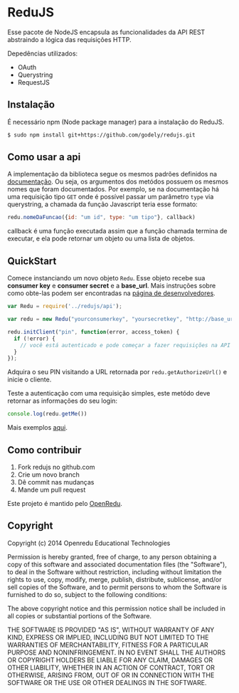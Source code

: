 # ReduJS

Esse pacote de NodeJS encapsula as funcionalidades da API REST abstraindo a lógica das requisições HTTP.

Depedências utilizados:

- OAuth
- Querystring
- RequestJS

## Instalação

É necessário npm (Node package manager) para a instalação do ReduJS.

```sh
$ sudo npm install git+https://github.com/godely/redujs.git
```

## Como usar a api

A implementação da biblioteca segue os mesmos padrões definidos na [documentação](http://developers.redu.com.br). Ou seja, os argumentos dos metódos possuem os mesmos nomes que foram documentados.
Por exemplo, se na documentação há uma requisição tipo ``GET`` onde é possível passar um parâmetro ``type`` via querystring, a chamada da função Javascript teria esse formato:

```javascript
redu.nomeDaFuncao({id: "um id", type: "um tipo"}, callback)
```

callback é uma função executada assim que a função chamada termina de executar, e ela pode retornar um objeto ou uma lista de objetos.


## QuickStart

Comece instanciando um novo objeto ``Redu``. Esse objeto recebe sua **consumer key** e **consumer secret** e a **base_url**. Mais instruções sobre como obte-las podem ser encontradas na [página de desenvolvedores](http://developers.redu.com.br).

```javascript
var Redu = require('../redujs/api');

var redu = new Redu("yourconsumerkey", "yoursecretkey", "http://base_url");

redu.initClient("pin", function(error, access_token) {
  if (!error) {
    // você está autenticado e pode começar a fazer requisições na API
  }
});
```

Adquira o seu PIN visitando a URL retornada por ``redu.getAuthorizeUrl()`` e inicie o cliente.

Teste a autenticação com uma requisição simples, este metódo deve retornar as informações do seu login:

```javascript
console.log(redu.getMe())
```

Mais exemplos [aqui](https://github.com/godely/redujs/tree/master/examples).

## Como contribuir

1. Fork redujs no github.com
2. Crie um novo branch
3. Dê commit nas mudanças
4. Mande um pull request

Este projeto é mantido pelo [OpenRedu](http://openredu.cin.ufpe.br/?lang=pt).

## Copyright

Copyright (c) 2014 Openredu Educational Technologies

Permission is hereby granted, free of charge, to any person obtaining a copy of this software and associated documentation files (the "Software"), to deal in the Software without restriction, including without limitation the rights to use, copy, modify, merge, publish, distribute, sublicense, and/or sell copies of the Software, and to permit persons to whom the Software is furnished to do so, subject to the following conditions:

The above copyright notice and this permission notice shall be included in all copies or substantial portions of the Software.

THE SOFTWARE IS PROVIDED "AS IS", WITHOUT WARRANTY OF ANY KIND, EXPRESS OR IMPLIED, INCLUDING BUT NOT LIMITED TO THE WARRANTIES OF MERCHANTABILITY, FITNESS FOR A PARTICULAR PURPOSE AND NONINFRINGEMENT. IN NO EVENT SHALL THE AUTHORS OR COPYRIGHT HOLDERS BE LIABLE FOR ANY CLAIM, DAMAGES OR OTHER LIABILITY, WHETHER IN AN ACTION OF CONTRACT, TORT OR OTHERWISE, ARISING FROM, OUT OF OR IN CONNECTION WITH THE SOFTWARE OR THE USE OR OTHER DEALINGS IN THE SOFTWARE.
